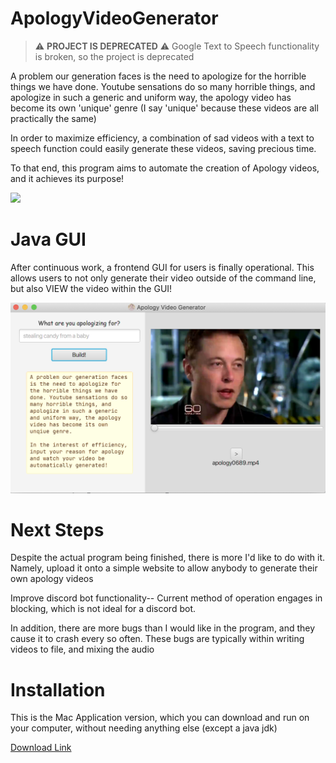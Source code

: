 # ApologyVideoGenerator

> :warning: **PROJECT IS DEPRECATED** :warning: Google Text to Speech functionality is broken, so the project is deprecated

A problem our generation faces is the need to apologize for the horrible things we have done.
Youtube sensations do so many horrible things, and apologize in such a generic and uniform way, the apology video has become its own 'unique' genre (I say 'unique' because these videos are all practically the same)

In order to maximize efficiency, a combination of sad videos with a text to speech function could easily generate these videos, saving precious time.

To that end, this program aims to automate the creation of Apology videos, and it achieves its purpose!

[![](https://res.cloudinary.com/marcomontalbano/image/upload/v1594592001/video_to_markdown/images/youtube--Cjb45G58kk8-c05b58ac6eb4c4700831b2b3070cd403.jpg)](https://youtu.be/Cjb45G58kk8 "")

# Java GUI
After continuous work, a frontend GUI for users is finally operational. This allows users to not only generate their video outside of the command line, but also VIEW the video within the GUI!

<img src="https://github.com/daminals/ApologyVideoGenerator/blob/java/python/Assets/demonstration/gui_worked.png" width="600">

# Next Steps


Despite the actual program being finished, there is more I'd like to do with it. Namely, upload it onto a simple website to allow anybody to generate their own apology videos

Improve discord bot functionality-- Current method of operation engages in blocking, which is not ideal for a discord bot.

In addition, there are more bugs than I would like in the program, and they cause it to crash every so often. These bugs are typically within writing videos to file, and mixing the audio

# Installation

This is the Mac Application version, which you can download and run on your computer, without needing anything else (except a java jdk)

<a href="https://github.com/daminals/ApologyVideoGenerator/archive/v1.0.3.tar.gz"> Download Link </a>